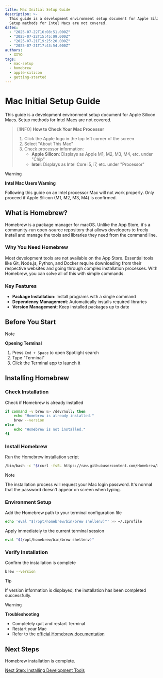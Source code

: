 ```yaml
---
title: Mac Initial Setup Guide
description: >-
  This guide is a development environment setup document for Apple Silicon Macs.
  Setup methods for Intel Macs are not covered.
dates:
  - "2025-07-22T16:08:51.000Z"
  - "2025-07-22T15:45:09.000Z"
  - "2025-07-21T19:25:20.000Z"
  - "2025-07-21T17:43:54.000Z"
authors:
  - XIYO
tags:
  - mac-setup
  - homebrew
  - apple-silicon
  - getting-started
---
```


# Mac Initial Setup Guide

This guide is a development environment setup document for Apple Silicon Macs. Setup methods for Intel Macs are not covered.

> [!INFO]
> **How to Check Your Mac Processor**
> 
> 1. Click the Apple logo in the top left corner of the screen
> 2. Select "About This Mac"
> 3. Check processor information:
>    - **Apple Silicon**: Displays as Apple M1, M2, M3, M4, etc. under "Chip"
>    - **Intel**: Displays as Intel Core i5, i7, etc. under "Processor"

> [!WARNING]
> **Intel Mac Users Warning**
> 
> Following this guide on an Intel processor Mac will not work properly.
> Only proceed if Apple Silicon (M1, M2, M3, M4) is confirmed.

## What is Homebrew?

Homebrew is a package manager for macOS. Unlike the App Store, it's a community-run open-source repository that allows developers to freely install and manage the tools and libraries they need from the command line.

### Why You Need Homebrew

Most development tools are not available on the App Store. Essential tools like Git, Node.js, Python, and Docker require downloading from their respective websites and going through complex installation processes. With Homebrew, you can solve all of this with simple commands.

### Key Features

- **Package Installation**: Install programs with a single command
- **Dependency Management**: Automatically installs required libraries
- **Version Management**: Keep installed packages up to date

## Before You Start

> [!NOTE]
> **Opening Terminal**
> 1. Press `Cmd + Space` to open Spotlight search
> 2. Type "Terminal"
> 3. Click the Terminal app to launch it

## Installing Homebrew

### Check Installation

Check if Homebrew is already installed

```bash
if command -v brew &> /dev/null; then
    echo "Homebrew is already installed."
    brew --version
else
    echo "Homebrew is not installed."
fi
```

### Install Homebrew

Run the Homebrew installation script

```bash
/bin/bash -c "$(curl -fsSL https://raw.githubusercontent.com/Homebrew/install/HEAD/install.sh)"
```

> [!NOTE]
> The installation process will request your Mac login password.
> It's normal that the password doesn't appear on screen when typing.

### Environment Setup

Add the Homebrew path to your terminal configuration file

```bash
echo 'eval "$(/opt/homebrew/bin/brew shellenv)"' >> ~/.zprofile
```

Apply immediately to the current terminal session

```bash
eval "$(/opt/homebrew/bin/brew shellenv)"
```


### Verify Installation

Confirm the installation is complete

```bash
brew --version
```

> [!TIP]
> If version information is displayed, the installation has been completed successfully.

> [!WARNING]
> **Troubleshooting**
> - Completely quit and restart Terminal
> - Restart your Mac
> - Refer to the [official Homebrew documentation](https://docs.brew.sh/Installation)

## Next Steps

Homebrew installation is complete.

[Next Step: Installing Development Tools](macos-step01-essential-developer-tools)